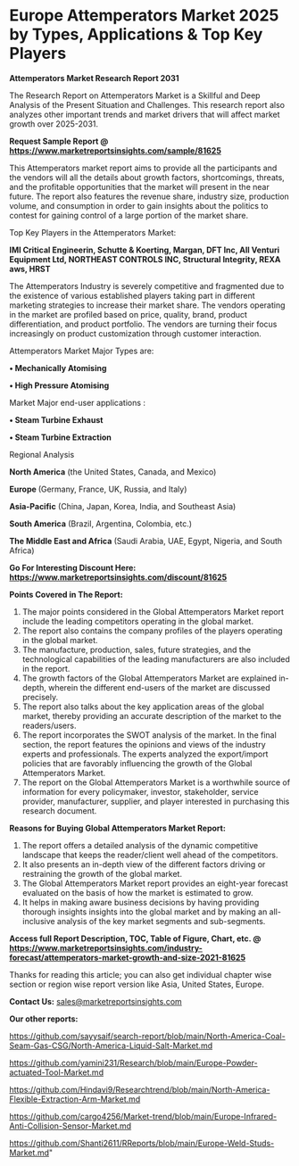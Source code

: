  # Europe Attemperators Market 2025 by Types, Applications & Top Key Players

<strong>Attemperators Market Research Report 2031</strong>

The Research Report on Attemperators Market is a Skillful and Deep Analysis of the Present Situation and Challenges. This research report also analyzes other important trends and market drivers that will affect market growth over 2025-2031.

<strong>Request Sample Report @ <a href=https://www.marketreportsinsights.com/sample/81625>https://www.marketreportsinsights.com/sample/81625</a></strong>

This Attemperators market report aims to provide all the participants and the vendors will all the details about growth factors, shortcomings, threats, and the profitable opportunities that the market will present in the near future. The report also features the revenue share, industry size, production volume, and consumption in order to gain insights about the politics to contest for gaining control of a large portion of the market share.

Top Key Players in the Attemperators Market:

<strong>IMI Critical Engineerin, Schutte & Koerting, Margan, DFT Inc, All Venturi Equipment Ltd, NORTHEAST CONTROLS INC, Structural Integrity, REXA aws, HRST</strong>

The Attemperators Industry is severely competitive and fragmented due to the existence of various established players taking part in different marketing strategies to increase their market share. The vendors operating in the market are profiled based on price, quality, brand, product differentiation, and product portfolio. The vendors are turning their focus increasingly on product customization through customer interaction.

Attemperators Market Major Types are:

<strong>• Mechanically Atomising

• High Pressure Atomising</strong>

Market Major end-user applications :

<strong>• Steam Turbine Exhaust

• Steam Turbine Extraction</strong>

Regional Analysis

</u><strong><b>North America</b></strong> (the United States, Canada, and Mexico)

<strong><b>Europe </b></strong>(Germany, France, UK, Russia, and Italy)

<strong><b>Asia-Pacific</b></strong> (China, Japan, Korea, India, and Southeast Asia)

<strong><b>South America</b></strong> (Brazil, Argentina, Colombia, etc.)

<strong><b>The Middle East and Africa</b></strong> (Saudi Arabia, UAE, Egypt, Nigeria, and South Africa)

<strong>Go For Interesting Discount Here: <a href=https://www.marketreportsinsights.com/discount/81625>https://www.marketreportsinsights.com/discount/81625</a></strong>

<strong>Points Covered in The Report:</strong>
<ol>
  <li>The major points considered in the Global Attemperators Market report include the leading competitors operating in the global market.</li>
  <li>The report also contains the company profiles of the players operating in the global market.</li>
  <li>The manufacture, production, sales, future strategies, and the technological capabilities of the leading manufacturers are also included in the report.</li>
  <li>The growth factors of the Global Attemperators Market are explained in-depth, wherein the different end-users of the market are discussed precisely.</li>
  <li>The report also talks about the key application areas of the global market, thereby providing an accurate description of the market to the readers/users.</li>
  <li>The report incorporates the SWOT analysis of the market. In the final section, the report features the opinions and views of the industry experts and professionals. The experts analyzed the export/import policies that are favorably influencing the growth of the Global Attemperators Market.</li>
  <li>The report on the Global Attemperators Market is a worthwhile source of information for every policymaker, investor, stakeholder, service provider, manufacturer, supplier, and player interested in purchasing this research document.</li>
</ol>
<strong>Reasons for Buying Global Attemperators Market Report:</strong>

<ol>
  <li>The report offers a detailed analysis of the dynamic competitive landscape that keeps the reader/client well ahead of the competitors.</li>
  <li>It also presents an in-depth view of the different factors driving or restraining the growth of the global market.</li>
  <li>The Global Attemperators Market report provides an eight-year forecast evaluated on the basis of how the market is estimated to grow.</li>
  <li>It helps in making aware business decisions by having providing thorough insights insights into the global market and by making an all-inclusive analysis of the key market segments and sub-segments.</li>
</ol>
<strong>Access full Report Description, TOC, Table of Figure, Chart, etc. @ <a href=https://www.marketreportsinsights.com/industry-forecast/attemperators-market-growth-and-size-2021-81625>https://www.marketreportsinsights.com/industry-forecast/attemperators-market-growth-and-size-2021-81625</a></strong>


Thanks for reading this article; you can also get individual chapter wise section or region wise report version like Asia, United States, Europe.

<strong>Contact Us:</strong>
sales@marketreportsinsights.com

<strong>Our other reports:</strong>

<a href=https://github.com/sayysaif/search-report/blob/main/North-America-Coal-Seam-Gas-CSG/North-America-Liquid-Salt-Market.md>https://github.com/sayysaif/search-report/blob/main/North-America-Coal-Seam-Gas-CSG/North-America-Liquid-Salt-Market.md</a>

<a href=https://github.com/yamini231/Research/blob/main/Europe-Powder-actuated-Tool-Market.md>https://github.com/yamini231/Research/blob/main/Europe-Powder-actuated-Tool-Market.md</a>

<a href=https://github.com/Hindavi9/Researchtrend/blob/main/North-America-Flexible-Extraction-Arm-Market.md>https://github.com/Hindavi9/Researchtrend/blob/main/North-America-Flexible-Extraction-Arm-Market.md</a>

<a href=https://github.com/cargo4256/Market-trend/blob/main/Europe-Infrared-Anti-Collision-Sensor-Market.md>https://github.com/cargo4256/Market-trend/blob/main/Europe-Infrared-Anti-Collision-Sensor-Market.md</a>

<a href=https://github.com/Shanti2611/RReports/blob/main/Europe-Weld-Studs-Market.md>https://github.com/Shanti2611/RReports/blob/main/Europe-Weld-Studs-Market.md</a>"

